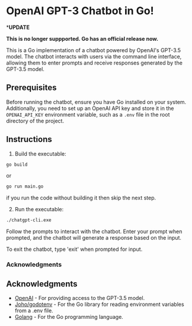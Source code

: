 # OpenAI GPT-3 Chatbot in Go!

***UPDATE**

**This is no longer suppported. Go has an official release now.**

This is a Go implementation of a chatbot powered by OpenAI's GPT-3.5 model. The chatbot interacts with users via the command line interface, allowing them to enter prompts and receive responses generated by the GPT-3.5 model.

## Prerequisites

Before running the chatbot, ensure you have Go installed on your system. Additionally, you need to set up an OpenAI API key and store it in the `OPENAI_API_KEY` environment variable, such as a `.env` file in the root directory of the project.

## Instructions

1. Build the executable:

```bash
go build
```

or

```bash
go run main.go
```

if you run the code without building it then skip the next step.

2. Run the executable:

```bash
./chatgpt-cli.exe
```

Follow the prompts to interact with the chatbot. Enter your prompt when prompted, and the chatbot will generate a response based on the input.

To exit the chatbot, type 'exit' when prompted for input.

### Acknowledgments

## Acknowledgments

- [OpenAI](https://openai.com/) - For providing access to the GPT-3.5 model.
- [Joho/godotenv](https://github.com/joho/godotenv) - For the Go library for reading environment variables from a .env file.
- [Golang](https://golang.org/) - For the Go programming language.
